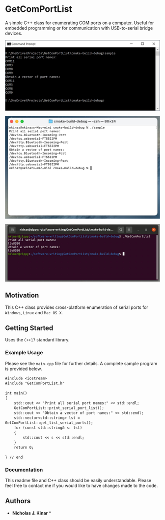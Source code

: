 # GetComPortList

A simple C++ class for enumerating COM ports on a computer.  Useful
for embedded programming or for communication with USB-to-serial
bridge devices.

![Example Windows Run](./images/example-win.jpeg)

![Example Max OS X Run](./images/example-mac.jpeg)

![Example Linux Run](./images/example-linux.jpeg)


## Motivation

This C++ class provides cross-platform enumeration of serial ports
for `Windows`, `Linux` and `Mac OS X`.

## Getting Started

Uses the `C++17` standard library.


### Example Usage

Please see the `main.cpp` file for further details.  A complete
sample program is provided below.

```
#include <iostream>
#include "GetComPortList.h"

int main()
{
	std::cout << "Print all serial port names:" << std::endl;
	GetComPortList::print_serial_port_list();
	std::cout << "Obtain a vector of port names:" << std::endl;
	std::vector<std::string> lst = GetComPortList::get_list_serial_ports();
	for (const std::string& s: lst)
	{
		std::cout << s << std::endl;
	}
	return 0;

} // end
```


### Documentation

This readme file and C++ class should be easily understandable. Please feel free to contact me
if you would like to have changes made to the code.


## Authors

* **Nicholas J. Kinar** *
